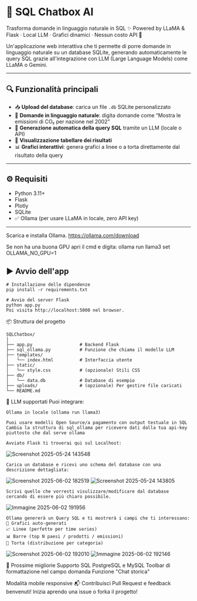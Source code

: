 # 🧠 SQL Chatbox AI
Trasforma domande in linguaggio naturale in SQL ✨
Powered by LLaMA & Flask · Local LLM · Grafici dinamici · Nessun costo API 🚀

Un'applicazione web interattiva che ti permette di porre domande in linguaggio naturale su un database SQLite, generando automaticamente le query SQL grazie all'integrazione con LLM (Large Language Models) come LLaMA o Gemini.

---

## 🔍 Funzionalità principali

- 📥 **Upload del database**: carica un file `.db` SQLite personalizzato
- 💬 **Domande in linguaggio naturale**: digita domande come “Mostra le emissioni di CO₂ per nazione nel 2002”
- 🧠 **Generazione automatica della query SQL** tramite un LLM (locale o API)
- 🧾 **Visualizzazione tabellare dei risultati**
- 📊 **Grafici interattivi**: genera grafici a linee o a torta direttamente dal risultato della query

---

## ⚙️ Requisiti
- Python 3.11+
- Flask
- Plotly
- SQLite
- ✅ Ollama (per usare LLaMA in locale, zero API key)



---
Scarica e installa Ollama.
https://ollama.com/download

Se non ha una buona GPU apri il cmd e digita:
ollama run llama3
set OLLAMA_NO_GPU=1

## ▶️ Avvio dell'app

```
# Installazione delle dipendenze
pip install -r requirements.txt

# Avvio del server Flask
python app.py
Poi visita http://localhost:5000 nel browser.
```
📦 Struttura del progetto
```
SQLChatbox/
│
├── app.py                  # Backend Flask
├── sql_ollama.py           # Funzione che chiama il modello LLM
├── templates/
│   └── index.html          # Interfaccia utente
├── static/
│   └── style.css           # (opzionale) Stili CSS
├── db/
│   └── data.db             # Database di esempio
├── uploads/                # (opzionale) Per gestire file caricati
└── README.md
```

🤖 LLM supportati
Puoi integrare:
```
Ollama in locale (ollama run llama3)

Puoi usare modelli Open Source/a pagamento con output testuale in SQL
Cambia la struttura di sql_ollama per ricevere dati dalla tua api-key piuttosto che dal serve ollama
```

```
Avviato Flask ti troverai qui sul Localhost:
```
![Screenshot 2025-05-24 143548](https://github.com/user-attachments/assets/9ba69e62-716f-42d4-bc21-4a2fd6efa419)
```
Carica un database e ricevi uno schema del database con una descrizione dettagliata:
```
![Screenshot 2025-06-02 182519](https://github.com/user-attachments/assets/ee83579a-568d-4560-8ebf-75070d3c9c43)
![Screenshot 2025-05-24 143805](https://github.com/user-attachments/assets/24d6955c-2428-4943-953c-0b253c3076e4)
```
Scrivi quello che vorresti visulizzare/modificare dal database cercando di essere più chiaro possibile.
```
![Immagine 2025-06-02 191956](https://github.com/user-attachments/assets/ed9eaebd-b6fc-437d-bfb2-5b48bfe1e25a)
```
Ollama genererà un Query SQL e ti mostrerà i campi che ti interessano:
🧩 Grafici auto-generati
📈 Linee (perfette per time series)
📊 Barre (top N paesi / prodotti / emissioni)
🥧 Torta (distribuzione per categoria)
```
![Screenshot 2025-06-02 192010](https://github.com/user-attachments/assets/f7e0e766-a784-483f-9439-a49cd7a7fa0e)
![Immagine 2025-06-02 192146](https://github.com/user-attachments/assets/4f18f270-0111-4cf9-8544-e7437049f05a)


🧲 Prossime migliorie
Supporto SQL PostgreSQL e MySQL
Toolbar di formattazione nel campo domanda
Funzione "Chat storica"

 Modalità mobile responsive
 📬 Contribuisci
Pull Request e feedback benvenuti!
Inizia aprendo una issue o forka il progetto!



